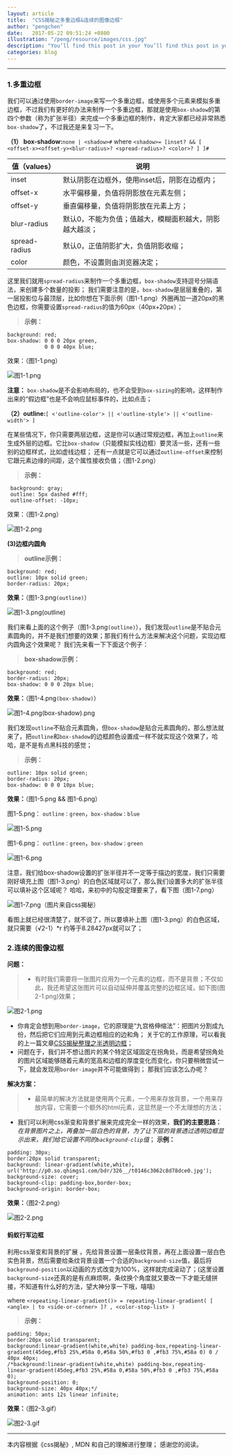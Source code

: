 ```yaml
---
layout: article
title:  "CSS揭秘之多重边框&连续的图像边框"
author: "pengchen"
date:   2017-05-22 09:51:24 +0800
illustration: "/peng/resource/images/css.jpg"
description: "You’ll find this post in your You’ll find this post in your You’ll find this post in your `_posts` directory directory directory"
categories: blog
---
```


***
### 1.多重边框
我们可以通过使用`border-image`来写一个多重边框，或使用多个元素来模拟多重边框，不过我们有更好的办法来制作一个多重边框，那就是使用`box-shadow`的第四个参数（称为扩张半径）来完成一个多重边框的制作，肯定大家都已经非常熟悉`box-shadow`了，不过我还是来复习一下。

**（1） box-shadow:**`none | <shadow>#`
where
`<shadow>= [inset? && [ <offset-x><offset-y><blur-radius>? <spread-radius>? <color>? ] ]#`

值（values）| 说明
-- | ----
inset | 默认阴影在边框外，使用inset后，阴影在边框内；
offset-x | 水平偏移量，负值将阴影放在元素左侧；
offset-y | 垂直偏移量，负值将阴影放在元素上方；
blur-radius | 默认0，不能为负值；值越大，模糊面积越大，阴影越大越淡；
spread-radius |  默认0，正值阴影扩大，负值阴影收缩；
color | 颜色，不设置则由浏览器决定；


这里我们就用`spread-radius`来制作一个多重边框，`box-shadow`支持逗号分隔语法，来创建多个数量的投影；
我们需要注意的是，`box-shadow`是层层重叠的，第一层投影位与最顶层，比如你想在下面示例（图1-1.png）外圈再加一道20px的黑色边框，你需要设置`spread-radius`的值为60px（40px+20px）；
>**示例：**
```
background: red;
box-shadow: 0 0 0 20px green,
            0 0 0 40px blue;
```

效果：（图1-1.png）

![图1-1.png](http://upload-images.jianshu.io/upload_images/5544126-6ecc67d93d3922df.png?imageMogr2/auto-orient/strip%7CimageView2/2/w/1240)

**注意：**
`box-shadow`是不会影响布局的，也不会受到`box-sizing`的影响，这样制作出来的“假边框”也是不会响应鼠标事件的，比如点击；

**（2）outline:**`[ <'outline-color'> || <'outline-style'> || <'outline-width'> ]`

在某些情况下，你只需要两层边框，这是你可以通过常规边框，再加上`outline`来生成外层的边框。它比`box-shadow`（只能模拟实线边框）要灵活一些，还有一些别的边框样式，比如虚线边框；
还有一点就是它可以通过`outline-offset`来控制它跟元素边缘的间距，这个属性接收负值；（图1-2.png）
>**示例：**
```
 background: gray;
 outline: 5px dashed #fff;
 outline-offset: -10px;
```

效果：（图1-2.png）

![图1-2.png](http://upload-images.jianshu.io/upload_images/5544126-7e145171a1abd483.png?imageMogr2/auto-orient/strip%7CimageView2/2/w/1240)

**(3)边框内圆角**
>**outline示例：**
```
background: red;
outline: 10px solid green;
border-radius: 20px;
```

**效果：**（图1-3.png`(outline)`）

![图1-3.png`(outline)`](http://upload-images.jianshu.io/upload_images/5544126-5078af87774ee21c.png?imageMogr2/auto-orient/strip%7CimageView2/2/w/1240)

我们来看上面的这个例子（图1-3.png`(outline)`），我们发现`outline`是不贴合元素圆角的，并不是我们想要的效果；那我们有什么方法来解决这个问题，实现边框内圆角这个效果呢？
我们先来看一下下面这个例子：
>**box-shadow示例：**
```
background: red;
border-radius: 20px;
box-shadow: 0 0 0 20px blue;
```

**效果：**（图1-4.png`(box-shadow)`）

![图1-4.png`(box-shadow)`.png](http://upload-images.jianshu.io/upload_images/5544126-a847d3ddd31e1c04.png?imageMogr2/auto-orient/strip%7CimageView2/2/w/1240)

我们发现`outline`不贴合元素圆角，但`box-shadow`是贴合元素圆角的，那么想法就来了，把`outline`和`box-shadow`的边框颜色设置成一样不就实现这个效果了，哈哈，是不是有点黑科技的感觉；
>**示例：**
```
outline: 10px solid green;
border-radius: 20px;
box-shadow: 0 0 0 10px blue;
```
**效果：**（图1-5.png && 图1-6.png）

图1-5.png： `outline：green`，`box-shadow：blue`

![图1-5.png](http://upload-images.jianshu.io/upload_images/5544126-5f144840a559af96.png?imageMogr2/auto-orient/strip%7CimageView2/2/w/1240)

图1-6.png： `outline：green`，`box-shadow：green`

![图1-6.png](http://upload-images.jianshu.io/upload_images/5544126-c6b7644f20387e99.png?imageMogr2/auto-orient/strip%7CimageView2/2/w/1240)

注意，我们给box-shadow设置的扩张半径并不一定等于描边的宽度，我们只需要刚好填充上图（图1-3.png）的白色区域就可以了，那么我们设置多大的扩张半径可以填补这个区域呢？
哈哈，来初中的勾股定理要来了，看下图（图1-7.png）

![图1-7.png（图片来自css揭秘）](http://upload-images.jianshu.io/upload_images/5544126-ab47cee7b13ab62f.png?imageMogr2/auto-orient/strip%7CimageView2/2/w/1240)

看图上就已经很清楚了，就不说了，所以要填补上图（图1-3.png）的白色区域，就只需要（√2-1）*r 约等于8.28427px就可以了；

### 2.连续的图像边框
**问题：**
>+ 有时我们需要将一张图片应用为一个元素的边框，而不是背景；不仅如此，我还希望这张图片可以自动延伸并覆盖完整的边框区域，如下图(图2-1.png)效果；

![图2-1.png](http://upload-images.jianshu.io/upload_images/5544126-33beade12125a584.png?imageMogr2/auto-orient/strip%7CimageView2/2/w/1240)

+ 你肯定会想到用`border-image`，它的原理是“九宫格伸缩法”：把图片分割成九份，然后把它们应用到元素边框相应的边和角；
关于它的工作原理，可以看我的上一篇文章[CSS揭秘整理之半透明边框](http://www.jianshu.com/p/d5b16170526c)；
+ 问题在于，我们并不想让图片的某个特定区域固定在拐角处，而是希望拐角处的图片区域能够随着元素的宽高和边框的厚度变化而变化，你只要稍微尝试一下，就会发现用`border-image`并不可能做得到；
那我们应该怎么办呢？

**解决方案：**
>+ 最简单的解决方法就是使用两个元素，一个用来存放背景，一个用来存放内容，它需要一个额外的html元素，这显然是一个不太理想的方法；
+ 我们可以利用css渐变和背景扩展来完成完全一样的效果，**我们的主要思路：** *在背景图片之上，再叠加一层白色的背景，为了让下层的背景透过透明边框显示出来，我们给它设置不同的`background-clip`值*；
**示例：**
```
padding: 30px;
border:20px solid transparent;
background: linear-gradient(white,white), url('http://p0.so.qhimgs1.com/bdr/326__/t0146c3062c8d78dce0.jpg');
background-size: cover;
background-clip: padding-box,border-box;
background-origin: border-box;
```

**效果：**（图2-2.png）

![图2-2.png](http://upload-images.jianshu.io/upload_images/5544126-2d76ba8a6675a58b.png?imageMogr2/auto-orient/strip%7CimageView2/2/w/1240)

#### 蚂蚁行军边框

利用css渐变和背景的扩展 ，先给背景设置一层条纹背景，再在上面设置一层白色实色背景，然后需要给条纹背景设置一个合适的`background-size`值，最后将`background-position`以动画的方式改变为100%，这样就完成滚动了；(这里设置`background-size`还真的是有点麻烦啊，条纹换个角度就又要改一下才能无缝拼接，不知道有什么好的方法，望大神分享一下哦，嘻嘻)

where
`<repeating-linear-gradient()> = repeating-linear-gradient( [ <angle> | to <side-or-corner> ]? , <color-stop-list> )`
>**示例：**
```
padding: 50px;
border:20px solid transparent;
background:linear-gradient(white,white) padding-box,repeating-linear-gradient(45deg,#fb3 25%,#58a 0,#58a 50%,#fb3 0 ,#fb3 75%,#58a 0) 0 / 40px 40px;
/*background:linear-gradient(white,white) padding-box,repeating-linear-gradient(45deg,#fb3 25%,#58a 0,#58a 50%,#fb3 0 ,#fb3 75%,#58a 0);
background-position: 0;
background-size: 40px 40px;*/
animation: ants 12s linear infinite;
```

**效果：**（图2-3.gif）

![图2-3.gif](http://upload-images.jianshu.io/upload_images/5544126-456fd661655fdb81.gif?imageMogr2/auto-orient/strip)

***
本内容根据《css揭秘》, MDN 和自己的理解进行整理；
感谢您的阅读。

